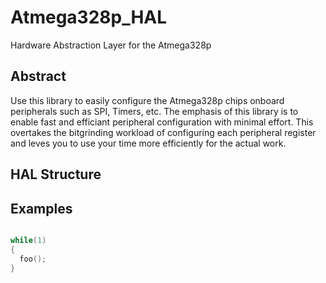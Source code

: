 # Atmega328p_HAL
Hardware Abstraction Layer for the Atmega328p
## Abstract
Use this library to easily configure the Atmega328p chips onboard peripherals such as SPI, Timers, etc.
The emphasis of this library is to enable fast and efficiant peripheral configuration with minimal effort. This overtakes the bitgrinding workload of configuring each peripheral register and leves you to use your time more efficiently for the actual work.
## HAL Structure


## Examples
```c

while(1)
{
  foo();
}
```

